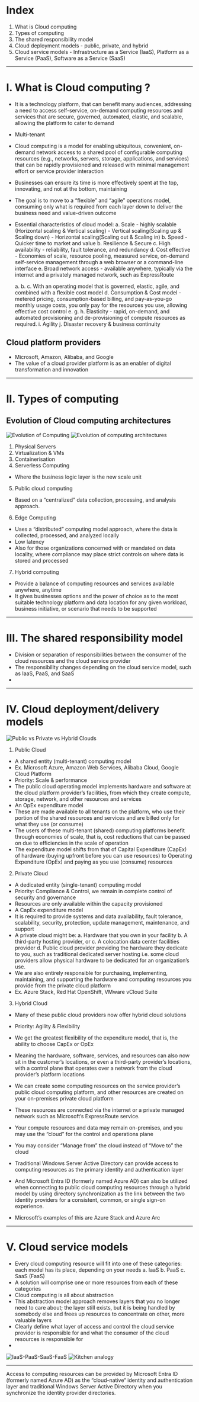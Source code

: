 # Index
1. What is Cloud computing
2. Types of computing
3. The shared responsibility model
4. Cloud deployment models - public, private, and hybrid
5. Cloud service models - Infrastructure as a Service (IaaS), Platform as a Service (PaaS), Software as a Service (SaaS)
-------------------------------------------------------------------------------------------------------------------------------------------------------------------------------------------------------------------------------------------------------------------------------------------------------
# I. What is Cloud computing ?
 - It is a technology platform, that can benefit many audiences, addressing a need to access self-service, on-demand computing resources and services that are secure, governed, automated, elastic, and scalable, allowing the platform to cater to demand
 - Multi-tenant
 - Cloud computing is a model for enabling ubiquitous, convenient, on-demand network access to a shared pool of configurable computing resources (e.g., networks, servers, storage, applications, and services) that can be rapidly provisioned and released with
   minimal management effort or service provider interaction
 - Businesses can ensure its time is more effectively spent at the top, innovating, and not at the bottom, maintaining
 - The goal is to move to a “flexible” and “agile” operations model, consuming only what is required from each layer down to deliver the business need and value-driven outcome
 - Essential characteristics of cloud model:
    a. Scale - highly scalable (Horizontal scaling & Vertical scaling) - Vertical scaling(Scaling up & Scaling down) - Horizontal scaling(Scaling out & Scaling in)
    b. Speed - Quicker time to market and value
    b. Resilience & Secure
    c. High availability - reliability, fault tolerance, and redundancy
    d. Cost effective - Economies of scale, resource pooling, measured service, on-demand self-service management through a web browser or a command-line interface
    e. Broad network access - available anywhere, typically via the internet and a privately managed network, such as ExpressRoute

   
   a. 
    b. 
    c. With an operating model that is governed, elastic, agile, and combined with a flexible cost model
    d. Consumption & Cost model - metered pricing, consumption-based billing, and pay-as-you-go monthly usage costs, you only pay for the resources you use, allowing effective cost control
    e. 
    g. 
    h. Elasticity -  rapid, on-demand, and automated provisioning and de-provisioning of compute resources as required.
    i. Agility
    j. Disaster recovery & business continuity

## Cloud platform providers
 - Microsoft, Amazon, Alibaba, and Google 
 - The value of a cloud provider platform is as an enabler of digital transformation and innovation
    
-------------------------------------------------------------------------------------------------------------------------------------------------------------------------------------------------------------------------------------------------------------------------------------------------------
# II. Types of computing
## Evolution of Cloud computing architectures
![Evolution of Computing](../assets/evolution-of-computing.png)
![Evolution of computing architectures](../assets/evolution-computing-architectures.PNG)

1. Physical Servers
2. Virtualization & VMs
3. Containerisation
4. Serverless Computing
 - Where the business logic layer is the new scale unit
   
5. Public cloud computing
 - Based on a “centralized” data collection, processing, and analysis approach. 

6. Edge Computing
 - Uses a “distributed” computing model approach, where the data is collected, processed, and analyzed locally
 - Low latency
 - Also for those organizations concerned with or mandated on data locality, where compliance may place strict controls on where data is stored and processed

7. Hybrid computing
 - Provide a balance of computing resources and services available anywhere, anytime
 - It gives businesses options and the power of choice as to the most suitable technology platform and data location for any given workload, business initiative, or scenario
   that needs to be supported
-------------------------------------------------------------------------------------------------------------------------------------------------------------------------------------------------------------------------------------------------------------------------------------------------------
# III. The shared responsibility model
 - Division or separation of responsibilities between the consumer of the cloud resources and the cloud service provider
 - The responsibility changes depending on the cloud service model, such as IaaS, PaaS, and SaaS
 - 
-------------------------------------------------------------------------------------------------------------------------------------------------------------------------------------------------------------------------------------------------------------------------------------------------------
# IV. Cloud deployment/delivery models
![Public vs Private vs Hybrid Clouds](../assets/public-private-hybrid.PNG)

1. Public Cloud
 - A shared entity (multi-tenant) computing model
 - Ex. Microsoft Azure, Amazon Web Services, Alibaba Cloud, Google Cloud Platform
 - Priority: Scale & performance
 - The public cloud operating model implements hardware and software at the cloud platform provider’s facilities, from which they create compute, storage, network, and other resources and services
 - An OpEx expenditure model
 - These are made available to all tenants on the platform, who use their portion of the shared resources and services and are billed only for what they use (or consume)
 - The users of these multi-tenant (shared) computing platforms benefit through economies of scale, that is, cost reductions that can be passed on due to efficiencies in the scale of operation
 - The expenditure model shifts from that of Capital Expenditure (CapEx) of hardware (buying upfront before you can use resources) to Operating Expenditure (OpEx) and paying as you use (consume) resources

2. Private Cloud
 - A dedicated entity (single-tenant) computing model
 - Priority: Compliance & Control, we remain in complete control of security and governance
 - Resources are only available within the capacity provisioned
 - A CapEx expenditure model
 - It is required to provide systems and data availability, fault tolerance, scalability, security, protection, update management, maintenance, and support
 - A private cloud might be:
    a. Hardware that you own in your facility
    b. A third-party hosting provider, or
    c. A colocation data center facilities provider
    d. Public cloud provider providing the hardware they dedicate to you, such as traditional dedicated server hosting i.e. some cloud providers allow physical hardware to be dedicated for an organization’s use.
 - We are also entirely responsible for purchasing, implementing, maintaining, and supporting the hardware and computing resources you provide from the private cloud platform
 - Ex. Azure Stack, Red Hat OpenShift, VMware vCloud Suite
   

3. Hybrid Cloud
 - Many of these public cloud providers now offer hybrid cloud solutions
 - Priority: Agility & Flexibility
 - We get the greatest flexibility of the expenditure model, that is, the ability to choose CapEx or OpEx
 - Meaning the hardware, software, services, and resources can also now sit in the customer’s locations, or even a third-party provider’s locations, with a control plane that operates over a network from the cloud provider’s platform locations
 - We can create some computing resources on the service provider’s public cloud computing platform, and other resources are created on your on-premises private cloud platform
 - These resources are connected via the internet or a private managed network such as Microsoft’s ExpressRoute service.
 
 - Your compute resources and data may remain on-premises, and you may use the “cloud” for the control and operations plane
 - You may consider “Manage from” the cloud instead of “Move to” the cloud
 - Traditional Windows Server Active Directory can provide access to computing resources as the primary identity and authentication layer
 - And Microsoft Entra ID (formerly named Azure AD) can also be utilized when connecting to public cloud computing resources through a hybrid model by using directory synchronization as the link between the two identity providers for a consistent, common, or single sign-on experience.
 - Microsoft’s examples of this are Azure Stack and Azure Arc
-------------------------------------------------------------------------------------------------------------------------------------------------------------------------------------------------------------------------------------------------------------------------------------------------------
# V. Cloud service models
 - Every cloud computing resource will fit into one of these categories: each model has its place, depending on your needs
    a. IaaS
    b. PaaS
    c. SaaS (FaaS)   
 - A solution will comprise one or more resources from each of these categories
 - Cloud computing is all about abstraction
 - This abstraction model approach removes layers that you no longer need to care about; the layer still exists, but it is being handled by somebody else and frees up resources to concentrate on other, more valuable layers
 - Clearly define what layer of access and control the cloud service provider is responsible for and what the consumer of the cloud resources is responsible for
 - 

![IaaS-PaaS-SaaS-FaaS](../assets/iaas-paas-saas-faas.PNG)
![Kitchen analogy](../assets/kitchen-as-service-analogy.PNG)

-------------------------------------------------------------------------------------------------------------------------------------------------------------------------------------------------------------------------------------------------------------------------------------------------------
Access to computing resources can be provided by Microsoft Entra ID (formerly named Azure AD) as the “cloud-native“ identity and authentication layer and traditional Windows Server Active Directory when you synchronize the identity provider directories.
